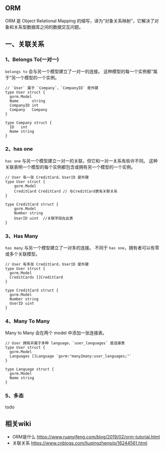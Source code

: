 ## ORM
ORM 是 Object Relational Mapping 的缩写，译为“对象关系映射”，它解决了对象和关系型数据库之间的数据交互问题。



## 一、关联关系

### 1、Belongs To(一对一)

`belongs to` 会与另一个模型建立了一对一的连接。 这种模型的每一个实例都“属于”另一个模型的一个实例。

```
// `User` 属于 `Company`，`CompanyID` 是外键
type User struct {
  gorm.Model
  Name      string
  CompanyID int
  Company   Company
}

type Company struct {
  ID   int
  Name string
}
```

### 2、has one

`has one` 与另一个模型建立一对一的关联，但它和一对一关系有些许不同。 这种关联表明一个模型的每个实例都包含或拥有另一个模型的一个实例。

```
// User 有一张 CreditCard，UserID 是外键
type User struct {
	gorm.Model
	CreditCard CreditCard // 与CreditCard表有关联关系
}

type CreditCard struct {
	gorm.Model
	Number string
	UserID uint  //关联字段在此表
}
```

### 3、Has Many

`has many` 与另一个模型建立了一对多的连接。 不同于 `has one`，拥有者可以有零或多个关联模型。

```
// User 有多张 CreditCard，UserID 是外键
type User struct {
  gorm.Model
  CreditCards []CreditCard
}

type CreditCard struct {
  gorm.Model
  Number string
  UserID uint
}
```

### 4、Many To Many

Many to Many 会在两个 model 中添加一张连接表。

```
// User 拥有并属于多种 language，`user_languages` 是连接表
type User struct {
  gorm.Model
  Languages []Language `gorm:"many2many:user_languages;"`
}

type Language struct {
  gorm.Model
  Name string
}
```

### 5、多态

todo





## 相关wiki

-  ORM是什么 https://www.ruanyifeng.com/blog/2019/02/orm-tutorial.html
-  关联关系 https://www.cnblogs.com/liuqingzheng/p/16244561.html